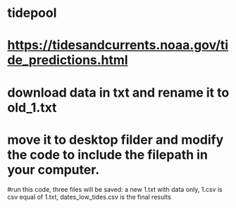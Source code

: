 # tidepool


# https://tidesandcurrents.noaa.gov/tide_predictions.html
# download data in txt and rename it to old_1.txt
# move it to desktop filder and modify the code to include the filepath in your computer.
#run this code, three files will be saved: a new 1.txt with data only, 1.csv is csv equal of 1.txt, dates_low_tides.csv is the final results
